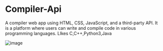 # Compiler-Api
A compiler web app using HTML, CSS, JavaScript, and a third-party API. It is a platform where users can write and compile code in various programming languages. LIkes C,C++,Python3,Java

![image](https://github.com/amitdeep2699/Compiler-Api/assets/89854672/0ee8429c-ed9d-4ec1-b125-c6af11f6ea5b)

